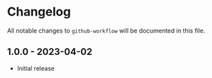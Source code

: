 # Changelog

All notable changes to `github-workflow` will be documented in this file.

## 1.0.0 - 2023-04-02
- Initial release
